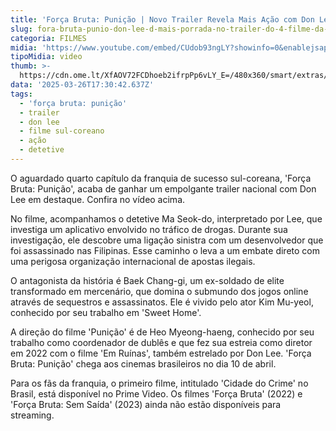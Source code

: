 ```yaml
---
title: 'Força Bruta: Punição | Novo Trailer Revela Mais Ação com Don Lee'
slug: fora-bruta-punio-don-lee-d-mais-porrada-no-trailer-do-4-filme-da-saga
categoria: FILMES
midia: 'https://www.youtube.com/embed/CUdob93ngLY?showinfo=0&enablejsapi=1'
tipoMidia: video
thumb: >-
  https://cdn.ome.lt/XfAOV72FCDhoeb2ifrpPp6vLY_E=/480x360/smart/extras/conteudos/don_lee_TvOJT8s.png
data: '2025-03-26T17:30:42.637Z'
tags:
  - 'força bruta: punição'
  - trailer
  - don lee
  - filme sul-coreano
  - ação
  - detetive
---
```


O aguardado quarto capítulo da franquia de sucesso sul-coreana, 'Força Bruta: Punição', acaba de ganhar um empolgante trailer nacional com Don Lee em destaque. Confira no vídeo acima.

No filme, acompanhamos o detetive Ma Seok-do, interpretado por Lee, que investiga um aplicativo envolvido no tráfico de drogas. Durante sua investigação, ele descobre uma ligação sinistra com um desenvolvedor que foi assassinado nas Filipinas. Esse caminho o leva a um embate direto com uma perigosa organização internacional de apostas ilegais.

O antagonista da história é Baek Chang-gi, um ex-soldado de elite transformado em mercenário, que domina o submundo dos jogos online através de sequestros e assassinatos. Ele é vivido pelo ator Kim Mu-yeol, conhecido por seu trabalho em 'Sweet Home'.

A direção do filme 'Punição' é de Heo Myeong-haeng, conhecido por seu trabalho como coordenador de dublês e que fez sua estreia como diretor em 2022 com o filme 'Em Ruínas', também estrelado por Don Lee. 'Força Bruta: Punição' chega aos cinemas brasileiros no dia 10 de abril.

Para os fãs da franquia, o primeiro filme, intitulado 'Cidade do Crime' no Brasil, está disponível no Prime Video. Os filmes 'Força Bruta' (2022) e 'Força Bruta: Sem Saída' (2023) ainda não estão disponíveis para streaming.
